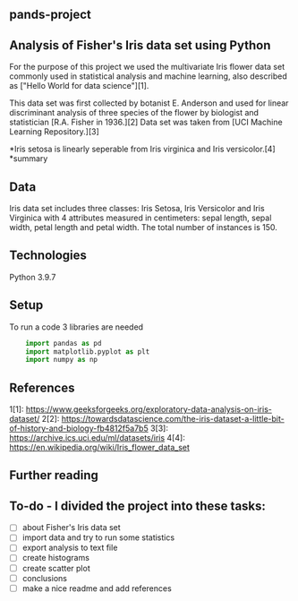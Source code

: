 ## pands-project
## Analysis of Fisher's Iris data set using Python 
For the purpose of this project we used the multivariate Iris flower data set commonly used in statistical analysis and machine learning, also described as ["Hello World for data science"][1]. 

This data set was first collected by botanist E. Anderson and used for linear discriminant analysis of three species of the flower by biologist and statistician [R.A. Fisher in 1936.][2] Data set was taken from [UCI Machine Learning Repository.][3]

*Iris setosa is linearly seperable from Iris virginica and Iris versicolor.[4]
*summary

## Data 
Iris data set includes three classes: Iris Setosa, Iris Versicolor and Iris Virginica with 4 attributes measured in centimeters: sepal length, sepal width, petal length and petal width. The total number of instances is 150.

## Technologies
Python 3.9.7

## Setup
To run a code 3 libraries are needed
```python
    import pandas as pd
    import matplotlib.pyplot as plt
    import numpy as np
```



## References
1[1]: https://www.geeksforgeeks.org/exploratory-data-analysis-on-iris-dataset/
2[2]: https://towardsdatascience.com/the-iris-dataset-a-little-bit-of-history-and-biology-fb4812f5a7b5
3[3]: https://archive.ics.uci.edu/ml/datasets/iris
4[4]: https://en.wikipedia.org/wiki/Iris_flower_data_set


## Further reading


## To-do - I divided the project into these tasks:
- [ ] about Fisher's Iris data set
- [ ] import data and try to run some statistics
- [ ] export analysis to text file
- [ ] create histograms
- [ ] create scatter plot
- [ ] conclusions 
- [ ] make a nice readme and add references